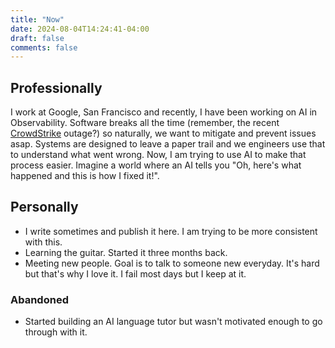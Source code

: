```yaml
---
title: "Now"
date: 2024-08-04T14:24:41-04:00
draft: false
comments: false
---
```


## Professionally

I work at Google, San Francisco and recently, I have been working on AI in Observability. Software breaks all the time (remember, the recent [CrowdStrike](https://en.wikipedia.org/wiki/2024_CrowdStrike_incident) outage?) so naturally, we want to mitigate and prevent issues asap. Systems are designed to leave a paper trail and we engineers use that to understand what went wrong. Now, I am trying to use AI to make that process easier. Imagine a world where an AI tells you "Oh, here's what happened and this is how I fixed it!".

## Personally

* I write sometimes and publish it here. I am trying to be more consistent with this.
* Learning the guitar. Started it three months back.
* Meeting new people. Goal is to talk to someone new everyday. It's hard but that's why I love it. I fail most days but I keep at it.

### Abandoned
* Started building an AI language tutor but wasn't motivated enough to go through with it.
